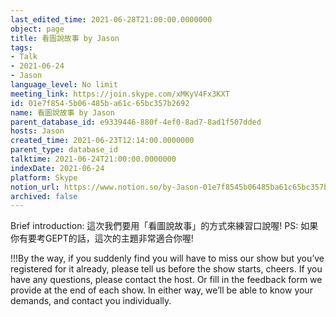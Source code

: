 ```yaml
---
last_edited_time: 2021-06-28T21:00:00.0000000
object: page
title: 看圖說故事 by Jason
tags:
- Talk
- 2021-06-24
- Jason
language_level: No limit
meeting_link: https://join.skype.com/xMKyV4Fx3KXT
id: 01e7f854-5b06-485b-a61c-65bc357b2692
name: 看圖說故事 by Jason
parent_database_id: e9339446-880f-4ef0-8ad7-8ad1f507dded
hosts: Jason
created_time: 2021-06-23T12:14:00.0000000
parent_type: database_id
talktime: 2021-06-24T21:00:00.0000000
indexDate: 2021-06-24
platform: Skype
notion_url: https://www.notion.so/by-Jason-01e7f8545b06485ba61c65bc357b2692
archived: false
---
```




Brief introduction: 這次我們要用「看圖說故事」的方式來練習口說喔!
PS: 如果你有要考GEPT的話，這次的主題非常適合你喔!

!!!By the way, if you suddenly find you will have to miss our show but you’ve registered for it already, please tell us before the show starts, cheers.
If you have any questions, please contact the host. Or fill in the feedback form we provide at the end of each show. In either way, we’ll be able to know your demands, and contact you individually.



